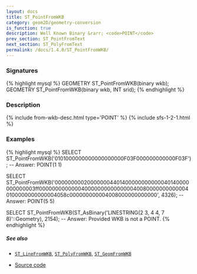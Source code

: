 ```yaml
---
layout: docs
title: ST_PointFromWKB
category: geom2D/geometry-conversion
is_function: true
description: Well Known Binary &rarr; <code>POINT</code>
prev_section: ST_PointFromText
next_section: ST_PolyFromText
permalink: /docs/1.4.0/ST_PointFromWKB/
---
```


### Signatures

{% highlight mysql %}
GEOMETRY ST_PointFromWKB(binary wkb);
GEOMETRY ST_PointFromWKB(binary wkb, INT srid);
{% endhighlight %}

### Description

{% include from-wkb-desc.html type='POINT' %}
{% include sfs-1-2-1.html %}

### Examples

{% highlight mysql %}
SELECT ST_PointFromWKB('0101000000000000000000F03F000000000000F03F');
-- Answer: POINT(1 1)

SELECT ST_PointFromWKB('000000000200000004401400000000000040140000000000003ff00000000000004000000000000000400800000000000040100000000000004058c000000000004008000000000000', 4326);
-- Answer: POINT(5 5)

SELECT ST_PointFromWKB(ST_AsBinary('LINESTRING(2 3, 4 4, 7 8)'::Geometry), 2154);
-- Answer: Provided WKB is not a POINT.
{% endhighlight %}

##### See also

* [`ST_LineFromWKB`](../ST_LineFromWKB), [`ST_PolyFromWKB`](../ST_PolyFromWKB), [`ST_GeomFromWKB`](../ST_GeomFromWKB)

* <a href="https://github.com/orbisgis/h2gis/blob/master/h2gis-functions/src/main/java/org/h2gis/functions/spatial/convert/ST_PointFromWKB.java" target="_blank">Source code</a>
